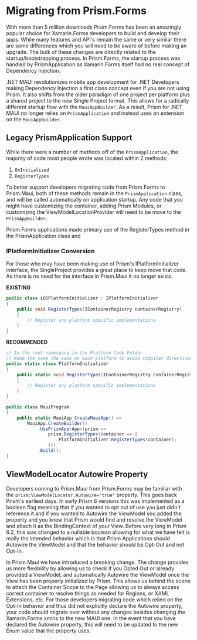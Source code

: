 # Migrating from Prism.Forms

With more than 5 million downloads Prsim.Forms has been an amazingly popular choice for Xamarin.Forms developers to build and develop their apps. While many features and API's remain the same or very similar there are some differences which you will need to be aware of before making an upgrade. The bulk of these changes are directly related to the startup/bootstrapping process. In Prism.Forms, the startup process was handled by PrismApplication as Xamarin.Forms itself had no real concept of Dependency Injection. 

.NET MAUI revolutionizes mobile app development for .NET Developers making Dependency Injection a first class concept even if you are not using Prism. It also shifts from the older paradigm of one project per platform plus a shared project to the new Single Project format. This allows for a radically different startup flow with the `MauiAppBuilder`. As a result, Prism for .NET MAUI no longer relies on `PrismApplication` and instead uses an extension on the `MauiAppBuilder`.

## Legacy PrismApplication Support

While there were a number of methods off of the `PrismApplication`, the majority of code most people wrote was located within 2 methods:

1) `OnInitialized`
2) `RegisterTypes`

To better support developers migrating code from Prism.Forms to Prism.Maui, both of these methods remain in the `PrismApplication` class, and will be called automatically on application startup. Any code that you might have customizing the container, adding Prism Modules, or customizing the ViewModelLocationProvider will need to be move to the `PrismAppBuilder`.

Prism.Forms applications made primary use of the RegisterTypes method in the PrismApplication class and 

### IPlatformInitializer Conversion

For those who may have been making use of Prism's IPlatformInitializer interface, the SingleProject provides a great place to keep move that code. As there is no need for the interface in Prism.Maui it no longer exists.

**EXISTING**
```cs
public class iOSPlatformInitializer : IPlatformInitializer
{
    public void RegisterTypes(IContainerRegistry containerRegistry)
    {
        // Register any platform specific implementations
    }
}
```

**RECOMMENDED**
```cs
// In the root namespace in the Platform Code Folder
// Keep the name the same on each platform to avoid compiler directives
public static class PlatformInitializer
{
    public static void RegisterTypes(IContainerRegistry containerRegistry)
    {
        // Register any platform specific implementations
    }
}

public class MauiProgram
{
    public static MauiApp CreateMauiApp() =>
        MauiApp.CreateBuilder()
            .UsePrismApp<App>(prism =>
                prism.RegisterTypes(container => {
                    PlatformInitializer.RegisterTypes(container);
                }))
            .Build();
}
```

## ViewModelLocator Autowire Property

Developers coming to Prism.Maui from Prism.Forms may be familiar with the `prism:ViewModelLocator.Autowire="true"` property. This goes back Prism's earliest days. In early Prism 6 versions this was implemented as a boolean flag meaning that if you wanted to opt out of use you just didn't reference it and if you wanted to Autowire the ViewModel you added the property and you knew that Prism would find and resolve the ViewModel and attach it as the BindingContext of your View. Before very long in Prism 6.2, this was changed to a nullable boolean allowing for what we have felt is really the intended behavior which is that Prism Applications should Autowire the ViewModel and that the behavior should be Opt-Out and not Opt-In.

In Prism.Maui we have introduced a breaking change. The change provides us more flexibility by allowing us to check if you Opted Out or already provided a ViewModel, and automatically Autowire the ViewModel once the View has been properly initialized by Prism. This allows us behind the scene to attach the Container Scope to the Page allowing us to always access correct container to resolve things as needed for Regions, or XAML Extensions, etc. For those developers migrating code which relied on the Opt-In behavior and thus did not explicitly declare the Autowire property, your code should migrate over without any changes besides changing the Xamarin.Forms xmlns to the new MAUI one. In the event that you have declared the Autowire property, this will need to be updated to the new Enum value that the property uses.